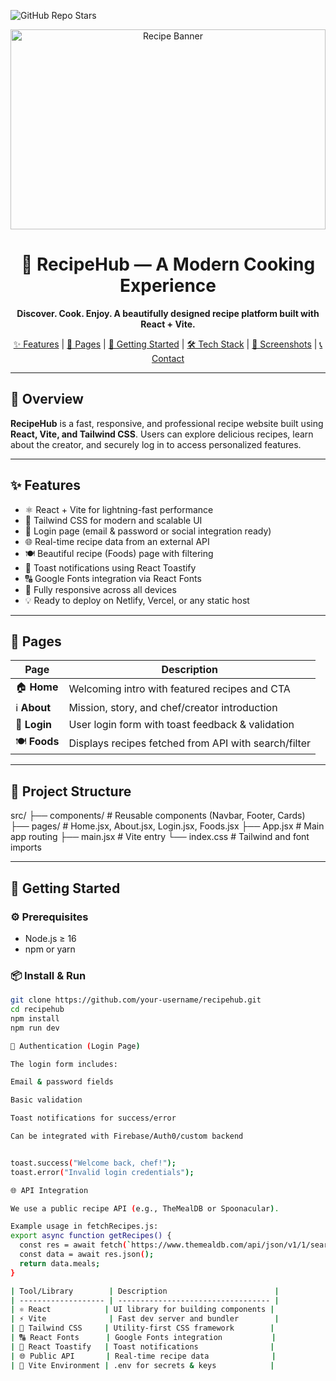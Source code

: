 ![GitHub Repo Stars](https://img.shields.io/github/stars/JumaQasimiM/hzrfood?style=social)
<div align="center">
  <img src="https://images.unsplash.com/photo-1512058564366-c9e3e0464c35" alt="Recipe Banner" style="width:100%; max-height:320px; object-fit:cover;" />

  <h1>🍲 RecipeHub — A Modern Cooking Experience</h1>
  <p><strong>Discover. Cook. Enjoy. A beautifully designed recipe platform built with React + Vite.</strong></p>

  <p>
    <a href="#features">✨ Features</a> |
    <a href="#pages">📄 Pages</a> |
    <a href="#getting-started">🚀 Getting Started</a> |
    <a href="#tech-stack">🛠 Tech Stack</a> |
    <a href="#screenshots">📸 Screenshots</a> |
    <a href="#contact">📞 Contact</a>
  </p>
</div>

---

## 🍴 Overview

**RecipeHub** is a fast, responsive, and professional recipe website built using **React, Vite, and Tailwind CSS**. Users can explore delicious recipes, learn about the creator, and securely log in to access personalized features.

---

## ✨ Features

- ⚛️ React + Vite for lightning-fast performance
- 🎨 Tailwind CSS for modern and scalable UI
- 🔐 Login page (email & password or social integration ready)
- 🌐 Real-time recipe data from an external API
- 🍽️ Beautiful recipe (Foods) page with filtering
- 🔔 Toast notifications using React Toastify
- 🔠 Google Fonts integration via React Fonts
- 📱 Fully responsive across all devices
- 💡 Ready to deploy on Netlify, Vercel, or any static host

---

## 📄 Pages

| Page        | Description                                             |
|-------------|---------------------------------------------------------|
| 🏠 **Home**      | Welcoming intro with featured recipes and CTA         |
| ℹ️ **About**     | Mission, story, and chef/creator introduction         |
| 🔐 **Login**     | User login form with toast feedback & validation     |
| 🍽️ **Foods**     | Displays recipes fetched from API with search/filter |

---

## 📁 Project Structure

src/
├── components/ # Reusable components (Navbar, Footer, Cards)
├── pages/ # Home.jsx, About.jsx, Login.jsx, Foods.jsx
├── App.jsx # Main app routing
├── main.jsx # Vite entry
└── index.css # Tailwind and font imports


---

## 🚀 Getting Started

### ⚙️ Prerequisites

- Node.js ≥ 16
- npm or yarn

### 📦 Install & Run

```bash
git clone https://github.com/your-username/recipehub.git
cd recipehub
npm install
npm run dev

🔐 Authentication (Login Page)

The login form includes:

Email & password fields

Basic validation

Toast notifications for success/error

Can be integrated with Firebase/Auth0/custom backend


toast.success("Welcome back, chef!");
toast.error("Invalid login credentials");

🌐 API Integration

We use a public recipe API (e.g., TheMealDB or Spoonacular).

Example usage in fetchRecipes.js:   
export async function getRecipes() {
  const res = await fetch(`https://www.themealdb.com/api/json/v1/1/search.php?s=chicken`);
  const data = await res.json();
  return data.meals;
}

| Tool/Library        | Description                        |
| ------------------- | ---------------------------------- |
| ⚛️ React            | UI library for building components |
| ⚡ Vite              | Fast dev server and bundler        |
| 🎨 Tailwind CSS     | Utility-first CSS framework        |
| 🔠 React Fonts      | Google Fonts integration           |
| 🔔 React Toastify   | Toast notifications                |
| 🌐 Public API       | Real-time recipe data              |
| 🧪 Vite Environment | .env for secrets & keys            |

